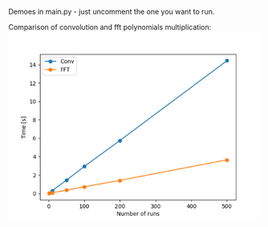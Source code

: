 Demoes in main.py - just uncomment the one you want to run.

Comparison of convolution and fft polynomials multiplication:
![Plot of algorithms speed: polynomial vs FFT](times.png)
